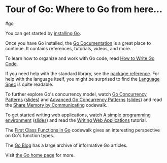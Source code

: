 # Tour of Go: Where to Go from here...
#go

You can get started by [installing Go](https://go.dev/doc/install/).

Once you have Go installed, the [Go Documentation](https://go.dev/doc/) is a great place to continue.
It contains references, tutorials, videos, and more.

To learn how to organize and work with Go code,
read [How to Write Go Code](https://go.dev/doc/code).

If you need help with the standard library,
see the [package reference](https://go.dev/pkg/).
For help with the language itself, you might be surprised to find the [Language Spec](https://go.dev/ref/spec) is quite readable.

To further explore Go's concurrency model,
watch [Go Concurrency Patterns](https://www.youtube.com/watch?v=f6kdp27TYZs) ([slides](https://go.dev/talks/2012/concurrency.slide))
and [Advanced Go Concurrency Patterns](https://www.youtube.com/watch?v=QDDwwePbDtw) ([slides](https://go.dev/talks/2013/advconc.slide))
and read the [Share Memory by Communicating](https://go.dev/doc/codewalk/sharemem/) codewalk.

To get started writing web applications,
watch [A simple programming environment](https://vimeo.com/53221558) ([slides](https://go.dev/talks/2012/simple.slide))
and read the [Writing Web Applications](https://go.dev/doc/articles/wiki/) tutorial.

The [First Class Functions in Go](https://go.dev/doc/codewalk/functions/) codewalk gives an interesting perspective on Go's function types.

The [Go Blog](https://go.dev/blog/) has a large archive of informative Go articles.

Visit [the Go home page](https://go.dev/) for more.
